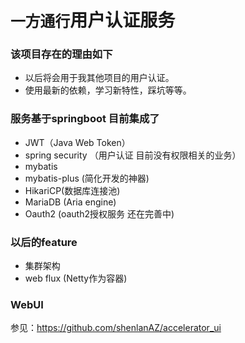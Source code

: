 # `一方通行`用户认证服务

### 该项目存在的理由如下
  - 以后将会用于我其他项目的用户认证。
  - 使用最新的依赖，学习新特性，踩坑等等。
  
### 服务基于springboot 目前集成了
  - JWT（Java Web Token）
  - spring security （用户认证 目前没有权限相关的业务）
  - mybatis
  - mybatis-plus (简化开发的神器)
  - HikariCP(数据库连接池)
  - MariaDB (Aria engine)
  - Oauth2 (oauth2授权服务 还在完善中)
  
### 以后的feature
  - 集群架构
  - web flux (Netty作为容器)
  
### WebUI
参见：https://github.com/shenlanAZ/accelerator_ui
